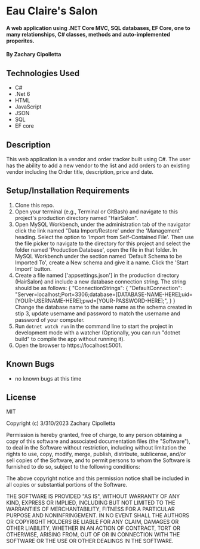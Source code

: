 # Eau Claire's Salon

#### A web application using .NET Core MVC, SQL databases, EF Core, one to many relationships, C# classes, methods and auto-implemented properites.

#### By Zachary Cipolletta

## Technologies Used

* C#
* .Net 6
* HTML
* JavaScript
* JSON
* SQL
* EF core

## Description
This web application is a vendor and order tracker built using C#.  The user has the ability to add a new vendor to the list and add orders to an existing vendor including the Order title, description, price and date.

## Setup/Installation Requirements

1. Clone this repo.
2. Open your terminal (e.g., Terminal or GitBash) and navigate to this project's production directory named "HairSalon".
3. Open MySQL Workbench, under the administration tab of the navigator click the link named "Data Import/Restore' under the 'Management' heading. Select the option to 'Import from Self-Contained File'.  Then use the file picker to navigate to the directory for this project and select the folder named 'Production Database', open the file in that folder.  In MySQL Workbench under the section named 'Default Schema to be Imported To', create a New schema and give it a name. Click the 'Start Import' button.
4. Create a file named ['appsettings.json'] in the production directory (HairSalon) and include a new database connection string. The string should be as follows:
{
  "ConnectionStrings": {
    "DefaultConnection": "Server=localhost;Port=3306;database=[DATABASE-NAME-HERE];uid=[YOUR-USERNAME-HERE];pwd=[YOUR-PASSWORD-HERE];",
  }
}
Change the database name to the same name as the schema created in stip 3, update username and password to match the username and password of your computer.
5. Run `dotnet watch run` in the command line to start the project in development mode with a watcher (Optionally, you can run "dotnet build" to compile the app without running it). 
6. Open the browser to https://localhost:5001.

## Known Bugs

* no known bugs at this time

## License
MIT

Copyright (c) 3/310/2023 Zachary Cipolletta

Permission is hereby granted, free of charge, to any person obtaining a copy
of this software and associated documentation files (the "Software"), to deal
in the Software without restriction, including without limitation the rights
to use, copy, modify, merge, publish, distribute, sublicense, and/or sell
copies of the Software, and to permit persons to whom the Software is
furnished to do so, subject to the following conditions:

The above copyright notice and this permission notice shall be included in all
copies or substantial portions of the Software.

THE SOFTWARE IS PROVIDED "AS IS", WITHOUT WARRANTY OF ANY KIND, EXPRESS OR
IMPLIED, INCLUDING BUT NOT LIMITED TO THE WARRANTIES OF MERCHANTABILITY,
FITNESS FOR A PARTICULAR PURPOSE AND NONINFRINGEMENT. IN NO EVENT SHALL THE
AUTHORS OR COPYRIGHT HOLDERS BE LIABLE FOR ANY CLAIM, DAMAGES OR OTHER
LIABILITY, WHETHER IN AN ACTION OF CONTRACT, TORT OR OTHERWISE, ARISING FROM,
OUT OF OR IN CONNECTION WITH THE SOFTWARE OR THE USE OR OTHER DEALINGS IN THE
SOFTWARE.